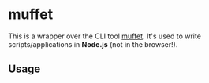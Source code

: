 # muffet

This is a wrapper over the CLI tool [muffet](https://github.com/raviqqe/muffet). It's used to write scripts/applications in **Node.js** (not in the browser!).

## Usage
